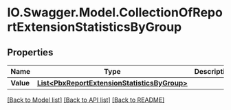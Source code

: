 # IO.Swagger.Model.CollectionOfReportExtensionStatisticsByGroup
## Properties

Name | Type | Description | Notes
------------ | ------------- | ------------- | -------------
**Value** | [**List&lt;PbxReportExtensionStatisticsByGroup&gt;**](PbxReportExtensionStatisticsByGroup.md) |  | [optional] 

[[Back to Model list]](../README.md#documentation-for-models) [[Back to API list]](../README.md#documentation-for-api-endpoints) [[Back to README]](../README.md)

